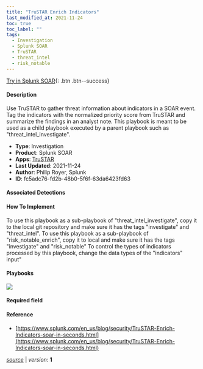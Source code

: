 ```yaml
---
title: "TruSTAR Enrich Indicators"
last_modified_at: 2021-11-24
toc: true
toc_label: ""
tags:
  - Investigation
  - Splunk SOAR
  - TruSTAR
  - threat_intel
  - risk_notable
---
```


[Try in Splunk SOAR](https://www.splunk.com/en_us/software/splunk-security-orchestration-and-automation.html){: .btn .btn--success}

#### Description

Use TruSTAR to gather threat information about indicators in a SOAR event. Tag the indicators with the normalized priority score from TruSTAR and summarize the findings in an analyst note. This playbook is meant to be used as a child playbook executed by a parent playbook such as "threat_intel_investigate".

- **Type**: Investigation
- **Product**: Splunk SOAR
- **Apps**: [TruSTAR](https://splunkbase.splunk.com/apps/#/search/TruSTAR/product/soar)
- **Last Updated**: 2021-11-24
- **Author**: Philip Royer, Splunk
- **ID**: fc5adc76-fd2b-48b0-5f6f-63da6423fd63

#### Associated Detections


#### How To Implement
To use this playbook as a sub-playbook of "threat_intel_investigate", copy it to the local git repository and make sure it has the tags "investigate" and "threat_intel". To use this playbook as a sub-playbook of "risk_notable_enrich", copy it to local and make sure it has the tags "investigate" and "risk_notable" To control the types of indicators processed by this playbook, change the data types of the "indicators" input"

#### Playbooks
![](https://raw.githubusercontent.com/splunk/security_content/develop/playbooks/trustar_enrich_indicators.png)

#### Required field


#### Reference

* [https://www.splunk.com/en_us/blog/security/TruSTAR-Enrich-Indicators-soar-in-seconds.html](https://www.splunk.com/en_us/blog/security/TruSTAR-Enrich-Indicators-soar-in-seconds.html)




[*source*](https://github.com/splunk/security_content/tree/develop/playbooks/trustar_enrich_indicators.yml) \| *version*: **1**
